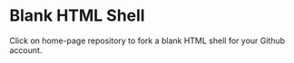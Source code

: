# Blank HTML Shell
Click on home-page repository to fork a blank HTML shell for your Github account.
